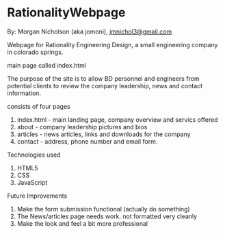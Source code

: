 # RationalityWebpage

By: Morgan Nicholson (aka jomoni), jmnichol3@gmail.com

Webpage for Rationality Engineering Design, a small engineering company in colorado springs. 

main page called index.html

The purpose of the site is to allow BD personnel and engineers from potential clients to review the company leadership, news and contact information.

consists of four pages
1. index.html - main landing page, company overview and servics offered
2. about - company leadership pictures and bios
3. articles - news articles, links and downloads for the company
4. contact - address, phone number and email form. 

Technologies used
1. HTML5
2. CSS
3. JavaScript

Future Improvements
1. Make the form submission functional (actually do something)
2. The News/articles page needs work. not formatted very cleanly
3. Make the look and feel a bit more professional